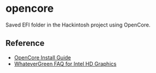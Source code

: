 # opencore

Saved EFI folder in the Hackintosh project using OpenCore.

## Reference

- [OpenCore Install Guide](https://dortania.github.io/OpenCore-Install-Guide/)
- [WhateverGreen FAQ for Intel HD
  Graphics](https://github.com/acidanthera/WhateverGreen/blob/master/Manual/FAQ.IntelHD.en.md)
